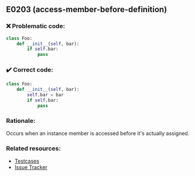 ## E0203 (access-member-before-definition)

### :x: Problematic code:

```python
class Foo:
    def __init__(self, bar):
        if self.bar:
            pass
```

### :heavy_check_mark: Correct code:

```python
class Foo:
    def __init__(self, bar):
        self.bar = bar
        if self.bar:
            pass
```

### Rationale:

Occurs when an instance member is accessed before it's actually assigned.

### Related resources:

- [Testcases](https://github.com/PyCQA/pylint/blob/master/tests/input/func_noerror_access_attr_before_def_false_positive.py)
- [Issue Tracker](https://github.com/PyCQA/pylint/issues?q=is%3Aissue+%22access-member-before-definition%22+OR+%22E0203%22)
